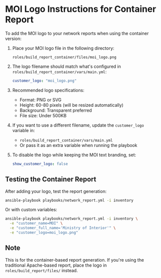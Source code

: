 # MOI Logo Instructions for Container Report

To add the MOI logo to your network reports when using the container version:

1. Place your MOI logo file in the following directory:
   ```
   roles/build_report_container/files/moi_logo.png
   ```

2. The logo filename should match what's configured in `roles/build_report_container/vars/main.yml`:
   ```yaml
   customer_logo: "moi_logo.png"
   ```

3. Recommended logo specifications:
   - Format: PNG or SVG
   - Height: 60-80 pixels (will be resized automatically)
   - Background: Transparent preferred
   - File size: Under 500KB

4. If you want to use a different filename, update the `customer_logo` variable in:
   - `roles/build_report_container/vars/main.yml`
   - Or pass it as an extra variable when running the playbook

5. To disable the logo while keeping the MOI text branding, set:
   ```yaml
   show_customer_logo: false
   ```

## Testing the Container Report

After adding your logo, test the report generation:

```bash
ansible-playbook playbooks/network_report.yml -i inventory
```

Or with custom variables:
```bash
ansible-playbook playbooks/network_report.yml -i inventory \
  -e "customer_name=MOI" \
  -e "customer_full_name='Ministry of Interior'" \
  -e "customer_logo=moi_logo.png"
```

## Note
This is for the container-based report generation. If you're using the traditional Apache-based report, place the logo in `roles/build_report/files/` instead.
